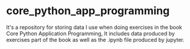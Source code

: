 # core_python_app_programming

It's a repository for storing data I use when doing exercises in the book Core Python Application Programming, It includes data 
produced by exercises part of the book as well as the .ipynb file produced by jupyter.

